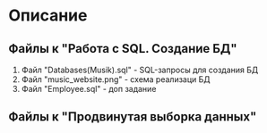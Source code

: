 # Описание
## Файлы к "Работа с SQL. Создание БД"
1) Файл "Databases(Musik).sql" - SQL-запросы для создания БД
2) Файл "music_website.png" - схема реализаци БД
3) Файл "Employee.sql" - доп задание

## Файлы к "Продвинутая выборка данных"

